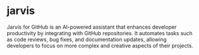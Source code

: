 # jarvis
Jarvis for GitHub is an AI-powered assistant that enhances developer productivity by integrating with GitHub repositories. It automates tasks such as code reviews, bug fixes, and documentation updates, allowing developers to focus on more complex and creative aspects of their projects. 
